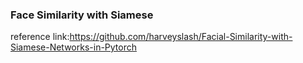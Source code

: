 ### Face Similarity with Siamese

reference link:https://github.com/harveyslash/Facial-Similarity-with-Siamese-Networks-in-Pytorch